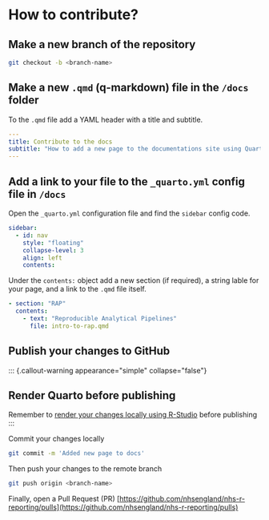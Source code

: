 # How to contribute?

## Make a new branch of the repository

```bash
git checkout -b <branch-name>
```

## Make a new `.qmd` (q-markdown) file in the `/docs` folder

To the `.qmd` file add a YAML header with a title and subtitle.
```yaml
---
title: Contribute to the docs
subtitle: "How to add a new page to the documentations site using Quarto?"
---
```

## Add a link to your file to the `_quarto.yml` config file in `/docs`

Open the `_quarto.yml` configuration file and find the `sidebar` config code.
```yaml
sidebar:
  - id: nav
    style: "floating"
    collapse-level: 3
    align: left
    contents:
```
Under the `contents:` object add a new section (if required), a string lable for your page, and a link to the `.qmd` file itself.

```yaml
- section: "RAP"
  contents:
    - text: "Reproducible Analytical Pipelines"
      file: intro-to-rap.qmd
```

## Publish your changes to GitHub

::: {.callout-warning appearance="simple" collapse="false"}
## Render Quarto before publishing

Remember to [render your changes locally using R-Studio](https://quarto.org/docs/tools/rstudio.html#render-and-preview) before publishing
:::

Commit your changes locally

```bash
git commit -m 'Added new page to docs'
```

Then push your changes to the remote branch

```bash
git push origin <branch-name>
```

Finally, open a Pull Request (PR) [https://github.com/nhsengland/nhs-r-reporting/pulls](https://github.com/nhsengland/nhs-r-reporting/pulls)